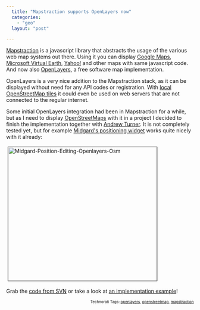 ```yaml
---
  title: "Mapstraction supports OpenLayers now"
  categories: 
    - "geo"
  layout: "post"

---
```

<a href="http://mapstraction.com/">Mapstraction</a> is a javascript library that abstracts the usage of the various web map systems out there. Using it you can display <a href="http://mapstraction.com/demo.php?map=google">Google Maps</a>, <a href="http://mapstraction.com/demo.php?map=microsoft">Microsoft Virtual Earth</a>, <a href="http://mapstraction.com/demo.php?map=yahoo">Yahoo!</a> and other maps with same javascript code. And now also <a href="http://www.openlayers.org/">OpenLayers</a>, a free software map implementation.

OpenLayers is a very nice addition to the Mapstraction stack, as it can be displayed without need for any API codes or registration. With <a href="http://wiki.openstreetmap.org/index.php/Deploying_your_own_Slippy_Map#Creating_Tiles">local OpenStreetMap tiles</a> it could even be used on web servers that are not connected to the regular internet.

Some initial OpenLayers integration had been in Mapstraction for a while, but as I need to display <a href="http://www.openstreetmap.org/">OpenStreetMaps</a> with it in a project I decided to finish the implementation together with <a href="http://highearthorbit.com/">Andrew Turner</a>. It is not completely tested yet, but for example <a href="http://bergie.iki.fi/blog/position_editing_widget_for_midgard/">Midgard's positioning widget</a> works quite nicely with it already:

<img src="https://d2vqpl3tx84ay5.cloudfront.net/midgard-position-editing-openlayers-osm.jpg" height="359" width="400" border="1" hspace="4" vspace="4" alt="Midgard-Position-Editing-Openlayers-Osm" />

Grab the <a href="http://mapstraction.com/svn/source/">code from SVN</a> or take a look at <a href="http://mapstraction.com/demo.php?map=openstreetmap">an implementation example</a>!

<p style="text-align:right;font-size:10px;">Technorati Tags: <a href="http://www.technorati.com/tag/openlayers" rel="tag">openlayers</a>, <a href="http://www.technorati.com/tag/openstreetmap" rel="tag">openstreetmap</a>, <a href="http://www.technorati.com/tag/mapstraction" rel="tag">mapstraction</a></p>
